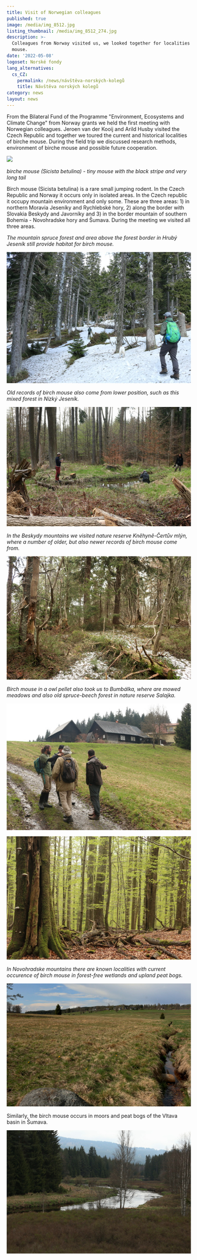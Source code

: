 ```yaml
---
title: Visit of Norwegian colleagues
published: true
image: /media/img_8512.jpg
listing_thumbnail: /media/img_8512_274.jpg
description: >-
  Colleagues from Norway visited us, we looked together for localities of birch
  mouse.
date: '2022-05-08'
logoset: Norské fondy
lang_alternatives:
  cs_CZ:
    permalink: /news/návštěva-norských-kolegů
    title: Návštěva norských kolegů
category: news
layout: news
---
```



From the Bilateral Fund of the Programme "Environment, Ecosystems and Climate Change" from Norway grants we held the first meeting with Norwegian colleagues. Jeroen van der Kooij and Arild Husby visited the Czech Republic and together we toured the current and historical localities of birche mouse. During the field trip we discussed research methods, environment of birche mouse and possible future cooperation.

![](/media/myšivka_6_620_u.jpg)

_birche mouse (Sicista betulina) - tiny mouse with the black stripe and very long tail_

Birch mouse (Sicista betulina) is a rare small jumping rodent. In the Czech Republic and Norway it occurs only in isolated areas. In the Czech republic it occupy mountain environment and only some. These are three areas: 1) in northern Moravia Jeseníky and Rychlebské hory, 2) along the border with Slovakia Beskydy and Javorníky and 3) in the border mountain of southern Bohemia - Novohradske hory and Šumava. During the meeting we visited all three areas.



_The mountain spruce forest and area above the forest border in Hrubý Jeseník still provide habitat for birch mouse._ 

![](/media/img_8669.jpg)

_Old records of birch mouse also come from lower position, such as this mixed forest in Nízký Jeseník._

![](/media/j10.jpg)

_In the Beskydy mountains we visited nature reserve Kněhyně-Čertův mlýn, where a number of older, but also newer records of birch mouse come from._

![](/media/certuvmlyn.jpg)

_Birch mouse in a owl pellet also took us to Bumbálka, where are mowed meadows and also old spruce-beech forest in nature reserve Salajka._

![](/media/img_8922.jpg)

![](/media/salajka.jpg)

_In Novohradske mountains there are known localities with current occurence of birch mouse in forest-free wetlands and upland peat bogs._

![](/media/img_9179.jpg)

Similarly, the birch mouse occurs in moors and peat bogs of the Vltava basin in Šumava. 

![](/media/su9.jpg)
